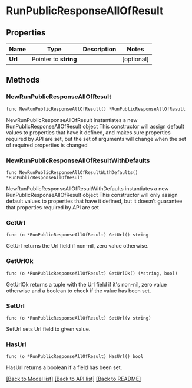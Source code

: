 # RunPublicResponseAllOfResult

## Properties

Name | Type | Description | Notes
------------ | ------------- | ------------- | -------------
**Url** | Pointer to **string** |  | [optional] 

## Methods

### NewRunPublicResponseAllOfResult

`func NewRunPublicResponseAllOfResult() *RunPublicResponseAllOfResult`

NewRunPublicResponseAllOfResult instantiates a new RunPublicResponseAllOfResult object
This constructor will assign default values to properties that have it defined,
and makes sure properties required by API are set, but the set of arguments
will change when the set of required properties is changed

### NewRunPublicResponseAllOfResultWithDefaults

`func NewRunPublicResponseAllOfResultWithDefaults() *RunPublicResponseAllOfResult`

NewRunPublicResponseAllOfResultWithDefaults instantiates a new RunPublicResponseAllOfResult object
This constructor will only assign default values to properties that have it defined,
but it doesn't guarantee that properties required by API are set

### GetUrl

`func (o *RunPublicResponseAllOfResult) GetUrl() string`

GetUrl returns the Url field if non-nil, zero value otherwise.

### GetUrlOk

`func (o *RunPublicResponseAllOfResult) GetUrlOk() (*string, bool)`

GetUrlOk returns a tuple with the Url field if it's non-nil, zero value otherwise
and a boolean to check if the value has been set.

### SetUrl

`func (o *RunPublicResponseAllOfResult) SetUrl(v string)`

SetUrl sets Url field to given value.

### HasUrl

`func (o *RunPublicResponseAllOfResult) HasUrl() bool`

HasUrl returns a boolean if a field has been set.


[[Back to Model list]](../README.md#documentation-for-models) [[Back to API list]](../README.md#documentation-for-api-endpoints) [[Back to README]](../README.md)


